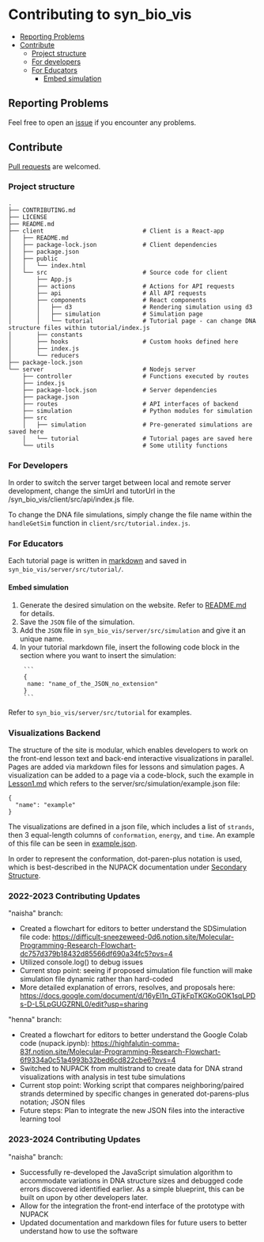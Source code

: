 # Contributing to syn_bio_vis


<!-- vim-markdown-toc GFM -->

- [Reporting Problems](#reporting-problems)
- [Contribute](#contribute)
  - [Project structure](#project-structure)
  - [For developers](#for-developers)
  - [For Educators](#for-educators)
    - [Embed simulation](#embed-simulation)

<!-- /TOC -->


## Reporting Problems

Feel free to open an [issue](https://docs.github.com/en/issues/tracking-your-work-with-issues/creating-an-issue)
if you encounter any problems.


## Contribute

[Pull requests](https://docs.github.com/en/pull-requests/collaborating-with-pull-requests/proposing-changes-to-your-work-with-pull-requests/creating-a-pull-request)
are welcomed.

### Project structure
```
.
├── CONTRIBUTING.md
├── LICENSE
├── README.md
├── client                            # Client is a React-app
│   ├── README.md
│   ├── package-lock.json             # Client dependencies
│   ├── package.json
│   ├── public
│   │   └── index.html
│   └── src                           # Source code for client
│       ├── App.js
│       ├── actions                   # Actions for API requests
│       ├── api                       # All API requests
│       ├── components                # React components
│       │   ├── d3                    # Rendering simulation using d3
│       │   ├── simulation            # Simulation page
│       │   └── tutorial              # Tutorial page - can change DNA structure files within tutorial/index.js
│       ├── constants
│       ├── hooks                     # Custom hooks defined here
│       ├── index.js
│       └── reducers
├── package-lock.json
└── server                            # Nodejs server
    ├── controller                    # Functions executed by routes
    ├── index.js
    ├── package-lock.json             # Server dependencies
    ├── package.json
    ├── routes                        # API interfaces of backend
    ├── simulation                    # Python modules for simulation
    ├── src
    │   ├── simulation                # Pre-generated simulations are saved here
    │   └── tutorial                  # Tutorial pages are saved here
    └── utils                         # Some utility functions
```

### For Developers

In order to switch the server target between local and remote server development, change the simUrl and tutorUrl in the /syn_bio_vis/client/src/api/index.js file.

To change the DNA file simulations, simply change the file name within the `handleGetSim` function in `client/src/tutorial.index.js`.

### For Educators

Each tutorial page is written
in [markdown](https://github.github.com/gfm/)
and saved in `syn_bio_vis/server/src/tutorial/`.

#### Embed simulation

1. Generate the desired simulation
    on the website.
    Refer to [README.md](https://github.com/FeiyouG/syn_bio_vis/blob/main/README.md)
    for details.
2. Save the `JSON` file of the simulation.
3. Add the `JSON` file in `syn_bio_vis/server/src/simulation`
    and give it an unique name.
4. In your tutorial markdown file,
    insert the following code block
    in the section where you want to
    insert the simulation:
      ```code
       ```
       {
        name: "name_of_the_JSON_no_extension"
       }
       ```
      ```

Refer to `syn_bio_vis/server/src/tutorial`
for examples.

### Visualizations Backend

The structure of the site is modular, which enables developers to work on the front-end lesson text and back-end interactive visualizations in parallel. Pages are added via markdown files for lessons and simulation pages.  A visualization can be added to a page via a code-block, such the example in [Lesson1.md](https://raw.githubusercontent.com/uwmisl/syn_bio_vis/main/server/src/tutorial/Lesson1.md) which refers to the server/src/simulation/example.json file: 
```SDSimulation
{
  "name": "example"
}
```

The visualizations are defined in a json file, which includes a list of ```strands```, then 3 equal-length columns of ```conformation```, ```energy```, and ```time```.  An example of this file can be seen in [example.json](https://github.com/uwmisl/syn_bio_vis/blob/main/server/src/simulation/example.json).

In order to represent the conformation, dot-paren-plus notation is used, which is best-described in the NUPACK documentation under [Secondary Structure](https://docs.nupack.org/definitions/#:~:text=following%20three%20sections.-,Dot%2Dparens%2Dplus%20notation,3%2C%20and%204%20are%20unpaired.).

### 2022-2023 Contributing Updates

"naisha" branch:
- Created a flowchart for editors to better understand the SDSimulation file code: https://difficult-sneezeweed-0d6.notion.site/Molecular-Programming-Research-Flowchart-dc757d379b18432d85566df690a34fc5?pvs=4
- Utilized console.log() to debug issues
- Current stop point: seeing if proposed simulation file function will make simulation file dynamic rather than hard-coded
- More detailed explanation of errors, resolves, and proposals here: https://docs.google.com/document/d/16yEl1n_GTjkFpTKGKoGOK1sqLPDs-D-L5LpGUGZRNL0/edit?usp=sharing

"henna" branch:
- Created a flowchart for editors to better understand the Google Colab code (nupack.ipynb): https://highfalutin-comma-83f.notion.site/Molecular-Programming-Research-Flowchart-6f9334a0c51a4993b32bed6cd822cbe6?pvs=4
- Switched to NUPACK from multistrand to create data for DNA strand visualizations with analysis in test tube simulations
- Current stop point: Working script that compares neighboring/paired strands determined by specific changes in generated dot-parens-plus notation; JSON files
- Future steps: Plan to integrate the new JSON files into the interactive learning tool

### 2023-2024 Contributing Updates

"naisha" branch:
- Successfully re-developed the JavaScript simulation algorithm to accommodate variations in DNA structure sizes and debugged code errors discovered identified earlier. As a simple blueprint, this can be built on upon by other developers later.
- Allow for the integration the front-end interface of the prototype with NUPACK
- Updated documentation and markdown files for future users to better understand how to use the software

